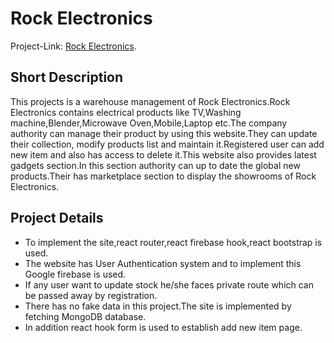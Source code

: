 # Rock Electronics

Project-Link: [Rock Electronics](https://warehouse-management-33fdd.web.app/).

## Short Description
This projects is a warehouse management of Rock Electronics.Rock Electronics contains electrical products like TV,Washing machine,Blender,Microwave Oven,Mobile,Laptop etc.The company authority can manage their product by using this website.They can update their collection, modify products list and maintain it.Registered user can add new item and also has access to delete it.This website also provides latest gadgets section.In this section authority can up to date the global new products.Their has marketplace section to display the showrooms of Rock Electronics.

## Project Details

* To implement the site,react router,react firebase hook,react bootstrap is used.
* The website has User Authentication system and to implement this Google firebase is used.
* If any user want to update stock he/she faces private route which can be passed away by registration.
* There has no fake data in this project.The site is implemented by fetching MongoDB database.
* In addition react hook form is used to establish add new item page.
